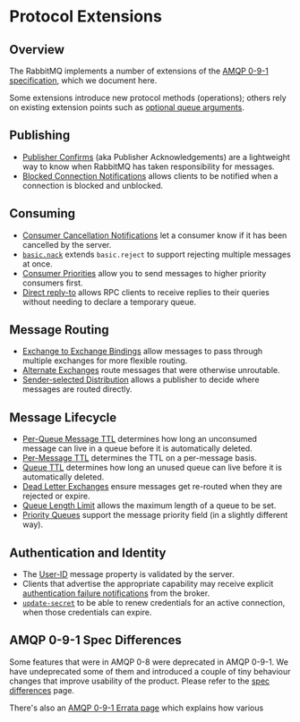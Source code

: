 <!--
Copyright (c) 2005-2023 Broadcom. All Rights Reserved. The term “Broadcom” refers to Broadcom Inc. and/or its subsidiaries.

All rights reserved. This program and the accompanying materials
are made available under the terms of the under the Apache License,
Version 2.0 (the "License”); you may not use this file except in compliance
with the License. You may obtain a copy of the License at

https://www.apache.org/licenses/LICENSE-2.0

Unless required by applicable law or agreed to in writing, software
distributed under the License is distributed on an "AS IS" BASIS,
WITHOUT WARRANTIES OR CONDITIONS OF ANY KIND, either express or implied.
See the License for the specific language governing permissions and
limitations under the License.
-->

# Protocol Extensions

## Overview

The RabbitMQ implements a number of extensions of the
[AMQP 0-9-1 specification](./specification.html), which we
document here.

Some extensions introduce new protocol methods (operations); others rely on existing
extension points such as [optional queue arguments](./queues.html#optional-arguments).

## Publishing

 * [Publisher Confirms](./confirms.html) (aka Publisher Acknowledgements) are a lightweight way to know when
   RabbitMQ has taken responsibility for messages.
 * [Blocked Connection Notifications](./connection-blocked.html)
   allows clients to be notified when a connection is blocked and unblocked.

## Consuming

 * [Consumer Cancellation Notifications](./consumer-cancel.html) let a consumer know if it has been cancelled by the server.
 * [`basic.nack`](./nack.html) extends `basic.reject` to support rejecting multiple messages at once.
 * [Consumer Priorities](./consumer-priority.html) allow you to send messages to higher priority consumers first.
 * [Direct reply-to](./direct-reply-to.html) allows RPC clients to receive replies to their queries without needing
   to declare a temporary queue.

## Message Routing

 * [Exchange to Exchange Bindings](./e2e.html) allow
   messages to pass through multiple exchanges for more flexible routing.
 * [Alternate Exchanges](./ae.html) route messages that were otherwise unroutable.
 * [Sender-selected Distribution](./sender-selected.html) allows a publisher to decide where messages
   are routed directly.

## Message Lifecycle

 * [Per-Queue Message TTL](./ttl.html#per-queue-message-ttl)
   determines how long an unconsumed message can live in a queue before
   it is automatically deleted.
 * [Per-Message TTL](./ttl.html#per-message-ttl) determines the TTL on a per-message basis.
 * [Queue TTL](./ttl.html#queue-ttl) determines how
   long an unused queue can live before it is automatically deleted.
 * [Dead Letter Exchanges](./dlx.html) ensure messages get re-routed when they are rejected or expire.
 * [Queue Length Limit](maxlength.html) allows the maximum length of a queue to be set.
 * [Priority Queues](./priority.html) support the message priority field (in a slightly different way).

## Authentication and Identity

 * The [User-ID](./validated-user-id.html) message property is validated by the server.
 * Clients that advertise the appropriate capability may receive
   explicit [authentication failure notifications](./auth-notification.html) from the broker.
 * [`update-secret`](./amqp-0-9-1-reference.html#connection.update-secret)
   to be able to renew credentials for an active connection, when those credentials can expire.


## AMQP 0-9-1 Spec Differences

Some features that were in AMQP 0-8 were deprecated in AMQP
0-9-1. We have undeprecated some of them and introduced a
couple of tiny behaviour changes that improve usability of
the product. Please refer to the [spec differences](./spec-differences.html) page.

There's also an [AMQP 0-9-1 Errata page](./amqp-0-9-1-errata.html) which explains how various
